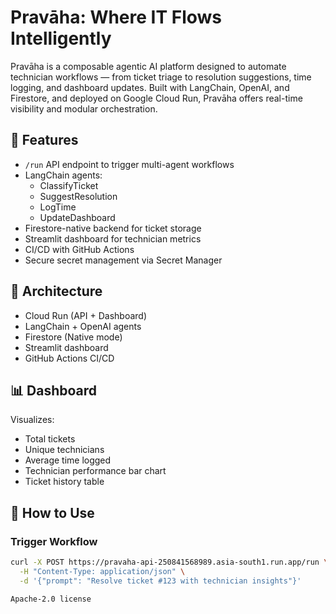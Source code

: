 # Pravāha: Where IT Flows Intelligently

 Pravāha is a composable agentic AI platform designed to automate technician workflows — from ticket triage to resolution suggestions, time logging, and dashboard updates. Built with LangChain, OpenAI, and Firestore, and deployed on Google Cloud Run, Pravāha offers real-time visibility and modular orchestration.

## 🔧 Features

- `/run` API endpoint to trigger multi-agent workflows
- LangChain agents:
  - ClassifyTicket
  - SuggestResolution
  - LogTime
  - UpdateDashboard
- Firestore-native backend for ticket storage
- Streamlit dashboard for technician metrics
- CI/CD with GitHub Actions
- Secure secret management via Secret Manager

## 🚀 Architecture

- Cloud Run (API + Dashboard)
- LangChain + OpenAI agents
- Firestore (Native mode)
- Streamlit dashboard
- GitHub Actions CI/CD

## 📊 Dashboard

Visualizes:
- Total tickets
- Unique technicians
- Average time logged
- Technician performance bar chart
- Ticket history table

## 🧪 How to Use

### Trigger Workflow

```bash
curl -X POST https://pravaha-api-250841568989.asia-south1.run.app/run \
  -H "Content-Type: application/json" \
  -d '{"prompt": "Resolve ticket #123 with technician insights"}'

Apache-2.0 license